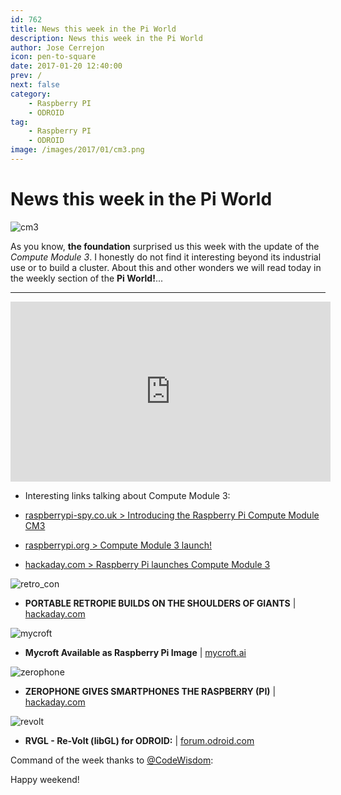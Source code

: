 ```yaml
---
id: 762
title: News this week in the Pi World
description: News this week in the Pi World
author: Jose Cerrejon
icon: pen-to-square
date: 2017-01-20 12:40:00
prev: /
next: false
category:
    - Raspberry PI
    - ODROID
tag:
    - Raspberry PI
    - ODROID
image: /images/2017/01/cm3.png
---
```


# News this week in the Pi World

![cm3](/images/2017/01/cm3.png)

As you know, **the foundation** surprised us this week with the update of the _Compute Module 3_. I honestly do not find it interesting beyond its industrial use or to build a cluster. About this and other wonders we will read today in the weekly section of the **Pi World!**...

---

<iframe width="512" height="288" src="https://www.youtube.com/embed/NNLwphK5MN4?rel=0" frameborder="0" allowfullscreen></iframe>

-   Interesting links talking about Compute Module 3:

*   [raspberrypi-spy.co.uk > Introducing the Raspberry Pi Compute Module CM3](https://www.raspberrypi-spy.co.uk/2017/01/introducing-the-raspberry-pi-compute-module-cm3/)

*   [raspberrypi.org > Compute Module 3 launch!](https://www.raspberrypi.org/blog/compute-module-3-launch/)

*   [hackaday.com > Raspberry Pi launches Compute Module 3](https://hackaday.com/2017/01/16/raspberry-pi-launches-compute-module-3/)

![retro_con](/images/2017/01/retro_con.png)

-   **PORTABLE RETROPIE BUILDS ON THE SHOULDERS OF GIANTS** | [hackaday.com](https://hackaday.com/2017/01/12/portable-retropie-builds-on-the-shoulders-of-giants/)

![mycroft](/images/2017/01/mycroft.png)

-   **Mycroft Available as Raspberry Pi Image** | [mycroft.ai](https://mycroft.ai/mycroft-now-available-raspberry-pi-image/)

![zerophone](/images/2017/01/zerophone.png)

-   **ZEROPHONE GIVES SMARTPHONES THE RASPBERRY (PI)** | [hackaday.com](https://hackaday.com/2017/01/18/zerophone-gives-smartphones-the-raspberry-pi/)

![revolt](/images/2017/01/revolt.png)

-   **RVGL - Re-Volt (libGL) for ODROID:** | [forum.odroid.com](https://forum.odroid.com/viewtopic.php?f=91&t=20689)

Command of the week thanks to [@CodeWisdom](https://twitter.com/CodeWisdom/):

Happy weekend!
